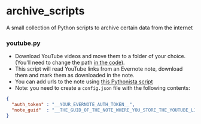 # archive_scripts
A small collection of Python scripts to archive certain data from the internet

### youtube.py
- Download YouTube videos and move them to a folder of your choice. (You'll need to change the path [in the code](https://github.com/lukaskollmer/archive_scripts/blob/master/youtube.py#L51)).
- This script will read YouTube links from an Evernote note, download them and mark them as downloaded in the note.
- You can add urls to the note using [this Pythonista script](https://github.com/lukaskollmer/pythonista-youtube-archiving)
- Note: you need to create a ``config.json`` file with the following contents:

```json
{
  "auth_token" : "__YOUR_EVERNOTE_AUTH_TOKEN__",
  "note_guid"  : "__THE_GUID_OF_THE_NOTE_WHERE_YOU_STORE_THE_YOUTUBE_LINKS__"
}

```
